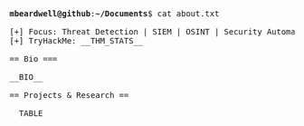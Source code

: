 <pre>

<strong>mbeardwell@github</strong>:<strong>~/Documents</strong>$ cat about.txt

[+] Focus: Threat Detection | SIEM | OSINT | Security Automation
[+] TryHackMe: __THM_STATS__

== Bio ===

__BIO__

== Projects & Research ==

__TABLE__
</pre>

